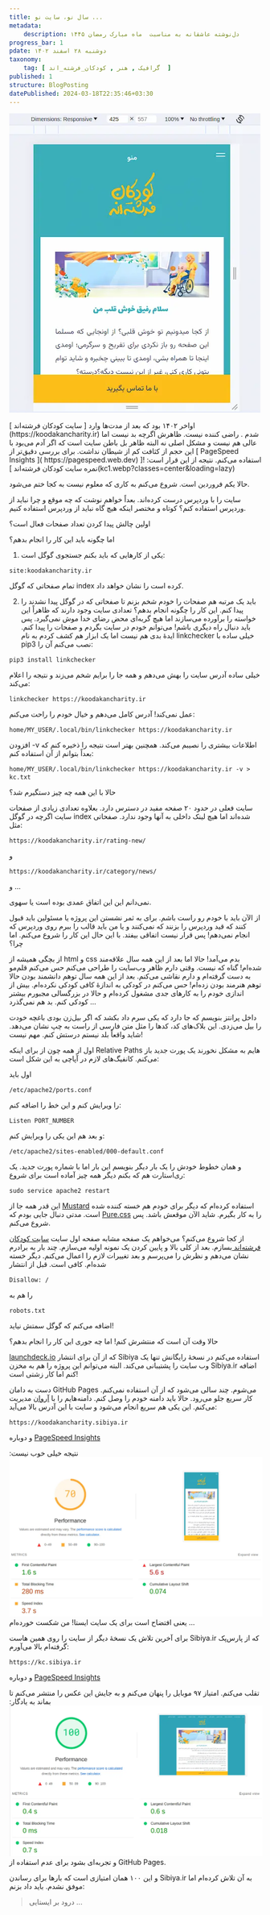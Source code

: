 ```yaml
---
title: سال نو، سایت نو ...
metadata: 
    description: دل‌نوشته عاشقانه به مناسبت  ماه مبارک رمضان ۱۴۴۵
progress_bar: 1
pdate: دوشنبه ۲۸ اسفند ۱۴۰۲
taxonomy:
    tag: [ گرافیک , هنر , کودکان_فرشته_اند  ]
published: 1
structure: BlogPosting
datePublished: 2024-03-18T22:35:46+03:30
---
```

![ تصویر ساعت ](kc0.webp?classes=center&loading=lazy)
<div class="align-center">
</div>
اواخر ۱۴۰۲ بود که بعد از مدت‌ها وارد 
[ سایت کودکان فرشته‌اند ](https://koodakancharity.ir) 
شدم . راضی کننده نیست. ظاهرش اگرچه بد نیست اما عالی هم نیست و مشکل اصلی نه البته ظاهر بل باطن سایت است که اگر آدم می‌بود با این حجم از کثافت کم از شیطان نداشت. برای بررسی دقیق‌تر از 
[ PageSpeed Insights ]( https://pagespeed.web.dev)
استفاده می‌کنم. نتیجه از این قرار است:
![ نمره سایت کودکان فرشته‌اند  ](kc1.webp?classes=center&loading=lazy)

حالا یکم فروردین است. شروع می‌کنم به کاری که معلوم نیست به کجا ختم می‌شود.

سایت را با وردپرس درست کرده‌اند. بعداً خواهم نوشت که چه موقع و چرا نباید از وردپرس استفاده کنم؟ کوتاه و مختصر اینکه هیچ گاه نباید از وردپرس استفاده کنیم. 

اولین چالش پیدا کردن تعداد صفحات فعال است؟ 

اما چگونه باید این کار را انجام بدهم؟

1. یکی از کارهایی که باید بکنم جستجوی گوگل است:

```
site:koodakancharity.ir
```

تمام صفحاتی که گوگل index کرده است را نشان خواهد داد.

2. باید یک مرتبه هم صفحات را خودم شخم بزنم تا صفحاتی که در گوگل پیدا نشدند را پیدا کنم. این کار را چگونه انجام بدهم؟ تعدادی سایت وجود دارند که ظاهراً این خواسته را برآورده می‌سازند اما هیچ گربه‌ای محض رضای خدا موش نمی‌گیرد. پس باید دنبال راه دیگری باشم! می‌توانم خودم در سایت بگردم و صفحات را پیدا کنم. ایدهٔ بدی هم نیست اما یک ابزار هم کشف کردم به نام linkchecker
خیلی ساده با pip3 نصب می‌کنم آن را:
```
pip3 install linkchecker
```

خیلی ساده آدرس سایت را بهش می‌دهم و همه جا را برایم شخم می‌زند و نتیجه را اعلام می‌کند:
```
linkchecker https://koodakancharity.ir
```

عمل نمی‌کند! آدرس کامل می‌دهم و خیال خودم را راحت می‌کنم:
```
home/MY_USER/.local/bin/linkchecker https://koodakancharity.ir
```

افزودن -v اطلاعات بیشتری را نصیبم می‌کند. همچنین بهتر است نتیجه را ذخیره کنم که بعداً بتوانم از آن استفاده کنم:
```
home/MY_USER/.local/bin/linkchecker https://koodakancharity.ir -v > kc.txt
```

حالا با این همه چه چیز دستگیرم شد؟

سایت فعلی در حدود ۲۰ صفحه مفید در دسترس دارد. بعلاوه تعدادی زیادی از صفحات سایت اگرچه در گوگل index شده‌اند اما هیچ لینک داخلی به آنها وجود ندارد. صفحاتی مثل:
```
https://koodakancharity.ir/rating-new/
```
و
```
https://koodakancharity.ir/category/news/
```
و ...

نمی‌دانم این این اتفاق عمدی بوده است یا سهوی. 

از الآن باید با خودم رو راست باشم. برای به ثمر نشستن این پروژه یا مسئولین باید قبول کنند که قید وردپرس را بزنند که نمی‌کنند و یا من باید قالب را ببرم روی وردپرس که انجام نمی‌دهم! پس قرار نیست اتفاقی بیفتد. با این حال این کار را شروع می‌کنم. اما چرا؟

از بچگی همیشه از 
html
و
css 
بدم می‌آمد! حالا اما بعد از این همه سال علاقه‌مند شده‌ام! گناه که نیست. وقتی دارم ظاهر وب‌سایت را طراحی می‌کنم حس می‌کنم قلم‌مو به دست گرفته‌ام و دارم نقاشی می‌کنم. بعد از این همه سال توهم دانشمند بودن حالا توهم هنرمند بودن زده‌ام! حس می‌کنم در کودکی به اندازهٔ کافی کودکی نکرده‌ام. بیش از اندازی خودم را به کارهای جدی مشغول کرده‌ام و حالا در بزرگسالی مجبورم بیشتر کودکی کنم. بد هم نمی‌گذرد ...

داخل پرانتز بنویسم که جا دارد که یکی سرم داد بکشد که اگر بیل‌زن بودی باغچه خودت را بیل می‌زدی. این بلاک‌های کد، کدها را مثل متن فارسی از راست به چپ نشان می‌دهد. شاید واقعاً بلد نیستم درستش کنم. مهم نیست!

اول از همه چون از برای اینکه 
Relative Paths
هایم به مشکل نخورند یک پورت جدید باز می‌کنم. کانفیگ‌های لازم در آپاچی به این شکل است:

اول باید 
```
/etc/apache2/ports.conf
```

را ویرایش کنم و این خط را اضافه کنم:
```
Listen PORT_NUMBER
```
و بعد هم این یکی را ویرایش کنم:
```
/etc/apache2/sites-enabled/000-default.conf
```
و همان خطوط خودش را یک بار دیگر بنویسم این بار اما با شماره پورت جدید. یک ری‌استارت هم که بکنم دیگر همه چیز آماده است برای شروع:
```
sudo service apache2 restart
```

این قدر همه جا از 
[Mustard]( https://kylelogue.github.io/mustard-ui/index.html )
استفاده کرده‌ام که دیگر برای خودم هم خسته کننده شده است. مدتی دنبال جایی بودم که 
[Pure.css](https://purecss.io/)
را به کار بگیرم. شاید الآن موقعش باشد. پس شروع می‌کنم. 

از کجا شروع می‌کنم؟ می‌خواهم یک صفحه مشابه صفحه اول سایت
[ سایت کودکان فرشته‌اند ](https://koodakancharity.ir)
بسازم. بعد از کلی بالا و پایین کردن یک نمونه اولیه می‌سازم. چند بار به برادرم نشان می‌دهم و نظرش را می‌پرسم و بعد تغییرات لازم را اعمال می‌کنم. دیگر خسته‌ شده‌ام. کافی است. قبل از انتشار
```
Disallow: /
```
را هم به 
```
robots.txt
```
اضافه می‌کنم که گوگل سمتش نیاید!


حالا وقت آن است که منتشرش کنم! اما چه جوری این کار را انجام بدهم؟

[launchdeck.io](launchdeck.io)
که از آن برای انتشار 
Sibiya
استفاده می‌کنم در نسخهٔ رایگانش تنها یک وب سایت را پشتیبانی می‌کند. البته می‌توانم این پروژه را هم به مخزن Sibiya.ir اضافه کنم اما کار زشتی است!

دست به دامان 
GitHub Pages
می‌شوم. چند سالی می‌شود که از آن استفاده نمی‌کنم. کار سریع جلو می‌رود. حالا باید دامنه خودم را وصل کنم. دامنه‌هایم را با
[آروان](https://arvancloud.ir) 
مدیریت می‌کنم. این یکی هم سریع انجام می‌شود و سایت با این آدرس بالا می‌آید:
```
https://koodakancharity.sibiya.ir
```
و دوباره 
[ PageSpeed Insights ]( https://pagespeed.web.dev)

نتیجه خیلی خوب نیست:
![ نمره سایت کودکان فرشته‌اند  ](kc2.webp?classes=center&loading=lazy)
 یعنی افتضاح است برای یک سایت ایستا! من شکست خورده‌ام ...

برای آخرین تلاش یک نسخهٔ دیگر از سایت را روی همین هاست Sibiya.ir که از پارس‌پک گرفته‌ام بالا می‌آورم:
```
https://kc.sibiya.ir
```
و دوباره 
[ PageSpeed Insights ]( https://pagespeed.web.dev)

تقلب می‌کنم. امتیاز ۹۷ موبایل را پنهان می‌کنم و به جایش این عکس را منتشر می‌کنم تا بماند به یادگار:
![ نمره سایت کودکان فرشته‌اند  ](kc3.webp?classes=center&loading=lazy)
و تجربه‌ای بشود برای عدم استفاده از 
GitHub Pages.

و این ۱۰۰ همان امتیازی است که بارها برای رساندن Sibiya.ir به آن تلاش کرده‌ام اما موفق نشدم. باید داد بزنم:

> درود بر ایستایی ...


